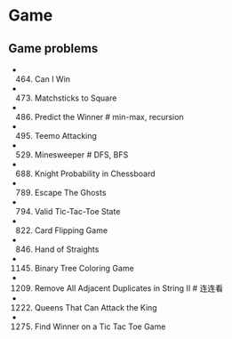 # Game

## Game problems
- 464. Can I Win
- 473. Matchsticks to Square
- 486. Predict the Winner                   # min-max, recursion
- 495. Teemo Attacking
- 529. Minesweeper                          # DFS, BFS
- 688. Knight Probability in Chessboard
- 789. Escape The Ghosts
- 794. Valid Tic-Tac-Toe State
- 822. Card Flipping Game
- 846. Hand of Straights
- 1145. Binary Tree Coloring Game
- 1209. Remove All Adjacent Duplicates in String II   # 连连看
- 1222. Queens That Can Attack the King
- 1275. Find Winner on a Tic Tac Toe Game
